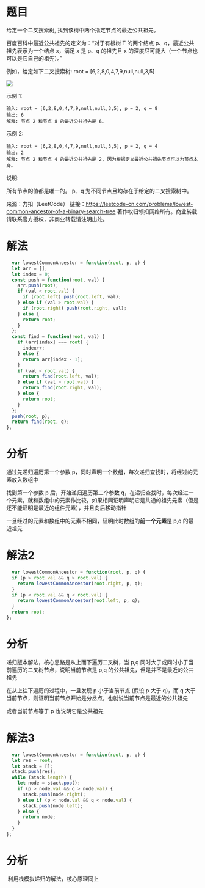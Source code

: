 
# 题目

给定一个二叉搜索树, 找到该树中两个指定节点的最近公共祖先。

百度百科中最近公共祖先的定义为：“对于有根树 T 的两个结点 p、q，最近公共祖先表示为一个结点 x，满足 x 是 p、q 的祖先且 x 的深度尽可能大（一个节点也可以是它自己的祖先）。”

例如，给定如下二叉搜索树:  root = [6,2,8,0,4,7,9,null,null,3,5]

![](https://assets.leetcode-cn.com/aliyun-lc-upload/uploads/2018/12/14/binarysearchtree_improved.png) 

示例 1:

```
输入: root = [6,2,8,0,4,7,9,null,null,3,5], p = 2, q = 8
输出: 6 
解释: 节点 2 和节点 8 的最近公共祖先是 6。
```

示例 2:

```
输入: root = [6,2,8,0,4,7,9,null,null,3,5], p = 2, q = 4
输出: 2
解释: 节点 2 和节点 4 的最近公共祖先是 2, 因为根据定义最近公共祖先节点可以为节点本身。
```


说明:

所有节点的值都是唯一的。
p、q 为不同节点且均存在于给定的二叉搜索树中。

来源：力扣（LeetCode）
链接：https://leetcode-cn.com/problems/lowest-common-ancestor-of-a-binary-search-tree
著作权归领扣网络所有。商业转载请联系官方授权，非商业转载请注明出处。

# 解法

```javascript
  var lowestCommonAncestor = function(root, p, q) {
  let arr = [];
  let index = 0;
  const push = function(root, val) {
    arr.push(root);
    if (val < root.val) {
      if (root.left) push(root.left, val);
    } else if (val > root.val) {
      if (root.right) push(root.right, val);
    } else {
      return root;
    }
  };
  const find = function(root, val) {
    if (arr[index] === root) {
      index++;
    } else {
      return arr[index - 1];
    }
    if (val < root.val) {
      return find(root.left, val);
    } else if (val > root.val) {
      return find(root.right, val);
    } else {
      return root;
    }
  };
  push(root, p);
  return find(root, q);
};
```

# 分析

通过先递归遍历第一个参数 p，同时声明一个数组，每次递归查找时，将经过的元素放入数组中

找到第一个参数 p 后，开始递归遍历第二个参数 q，在递归查找时，每次经过一个元素，就和数组中的元素作比较，如果相同证明声明它是共通的祖先元素（但是还不能证明是最近的组件元素），并且向后移动指针

一旦经过的元素和数组中的元素不相同，证明此时数组的**前一个元素**是 p,q 的最近祖先


# 解法2

```javascript
  var lowestCommonAncestor = function(root, p, q) {
  if (p > root.val && q > root.val) {
    return lowestCommonAncestor(root.right, p, q);
  }
  if (p < root.val && q < root.val) {
    return lowestCommonAncestor(root.left, p, q);
  }
  return root;
};
```

# 分析

递归版本解法，核心思路是从上而下遍历二叉树，当 p,q 同时大于或同时小于当前遍历的二叉树节点，说明当前节点是 p,q 的公共祖先，但是并不是最近的公共祖先

在从上往下遍历的过程中，一旦发现 p 小于当前节点 (假设 p 大于 q)，而 q 大于当前节点，则证明当前节点开始是分岔点，也就说当前节点是最近的公共祖先

或者当前节点等于 p 也说明它是公共祖先

# 解法3

```javascript
  var lowestCommonAncestor = function(root, p, q) {
  let res = root;
  let stack = [];
  stack.push(res);
  while (stack.length) {
    let node = stack.pop();
    if (p > node.val && q > node.val) {
      stack.push(node.right);
    } else if (p < node.val && q < node.val) {
      stack.push(node.left);
    } else {
      return node;
    }
  }
};
```

# 分析

​        利用栈模拟递归的解法，核心原理同上
